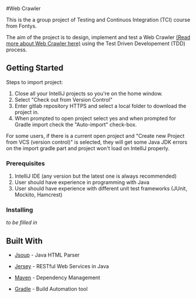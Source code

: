#Web Crawler

This is the a group project of Testing and Continuos Integration (TCI) course from Fontys.

The aim of the project is to design, implement and test a Web Crawler [(Read more about Web Crawler here)](https://en.wikipedia.org/wiki/Web_crawler) 
using the Test Driven Developement (TDD) process.

## Getting Started

Steps to import project:
1. Close all your IntelliJ projects so you're on the home window.
2. Select "Check out from Version Control"
3. Enter gitlab repository HTTPS and select a local folder to download the project in.
4. When prompted to open project select yes and when prompted for Gradle import check the "Auto-import" check-box.

For some users, if there is a current open project and "Create new Project from VCS (version control)" is selected, they will get some Java JDK errors on the import gradle part and project won't load on IntelliJ properly.


### Prerequisites

1. IntelliJ IDE (any version but the latest one is always recommended)
2. User should have experience in programming with Java
3. User should have experience with different unit test frameworks (JUnit, Mockito, Hamcrest)

### Installing
*to be filled in*

## Built With

* [Jsoup](https://jsoup.org/) - Java HTML Parser

* [Jersey](https://jersey.github.io/) - RESTful Web Services in Java 

* [Maven](https://maven.apache.org/) - Dependency Management

* [Gradle](https://gradle.org/) - Build Automation tool


